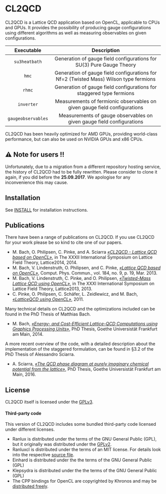 CL2QCD
======

CL2QCD is a Lattice QCD application based on OpenCL, applicable to CPUs and GPUs.
It provides the possibility of producing gauge configurations using different algorithms as well as measuring observables on given configurations.

|     Executable     | Description |
| :----------------: | :---------: |
| `su3heatbath`      | Generation of gauge field configurations for SU(3) Pure Gauge Theory                  |
| `hmc`              | Generation of gauge field configurations for Nf=2 (Twisted Mass) Wilson type fermions |
| `rhmc`             | Generation of gauge field configurations for staggered type fermions                  |
| `inverter`         | Measurements of fermionic observables on given gauge field configurations             |
| `gaugeobservables` | Measurements of gauge observables on given gauge field configurations                 |

CL2QCD has been heavily optimized for AMD GPUs, providing world-class performance, but can also be used on NVIDIA GPUs and x86 CPUs.


:warning: Note for users :bangbang:
-----------------------------------

Unfortunately, due to a migration from a different repository hosting service, the history of CL2QCD had to be fully rewritten.
Please consider to clone it again, if you did before the **25.09.2017**.
We apologise for any inconvenience this may cause.


Installation
------------

See [INSTALL](INSTALL) for installation instructions.


Publications
------------

There have been a range of publications on CL2QCD.
If you use CL2QCD for your work please be so kind to cite one of our papers.

* M. Bach, O. Philipsen, C. Pinke, and A. Sciarra [*&laquo;CL2QCD - Lattice QCD based on OpenCL&raquo;*](http://arxiv.org/abs/1411.5219), in The XXXII International Symposium on Lattice Field Theory, Lattice2014, 2014.
* M. Bach, V. Lindenstruth, O. Philipsen, and C. Pinke, [*&laquo;Lattice QCD based on OpenCL&raquo;*](http://arxiv.org/abs/1209.5942), Comput. Phys. Commun., vol. 184, no. 9, p. 19, Mar. 2013.
* M. Bach, V. Lindenstruth, C. Pinke, and O. Philipsen, [*&laquo;Twisted-Mass Lattice QCD using OpenCL&raquo;*](https://inspirehep.net/record/1297645), in The XXXI International Symposium on Lattice Field Theory, Lattice2013, 2013.
* C. Pinke, O. Philipsen, C. Schäfer, L. Zeidlewicz, and M. Bach, [*&laquo;LatticeQCD using OpenCL&raquo;*](http://arxiv.org/abs/1112.5280), 2011.

Many technical details on CL2QCD and the optimizations included can be found in the PhD Thesis of Matthias Bach.

* M. Bach, [*&laquo;Energy- and Cost-Efficient Lattice-QCD Computations using Graphics Processing Units&raquo;*](http://publikationen.ub.uni-frankfurt.de/frontdoor/index/index/docId/37074), PhD Thesis, Goethe Universistät Frankfurt am Main, 2014.

A more recent overview of the code, with a detailed description about the implementation of the staggered formulation, can be found in &sect;3.2 of the PhD Thesis of Alessandro Sciarra.

* A. Sciarra, [*&laquo;The QCD phase diagram at purely imaginary chemical potential from the lattice&raquo;*](https://github.com/AxelKrypton/PhD_Thesis), PhD Thesis, Goethe Universistät Frankfurt am Main, 2016.


License
-------

CL2QCD itself is licensed under the [GPLv3](LICENSE).

#### Third-party code

This version of CL2QCD includes some bundled third-party code licensed under different licenses.

* Ranlux is distributed under the terms of the GNU General Public (GPL), but it originally was distributed under the [GPLv2](ranlux/COPYING).
* Ranluxcl is distributed under the terms of an MIT license. For details look into the respective [source file](ranluxcl/ranluxcl.cl).
* Einhard is distributed under the the terms of the GNU General Public (GPL)
* Klepsydra is distributed under the the terms of the GNU General Public (GPL)
* The CPP bindings for OpenCL are copyrighted by Khronos and may be [distributed freely](hacks/cl_hpp/CL/cl.hpp).
